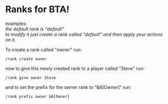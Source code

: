 # Ranks for BTA!  
examples:  
*the default rank is "default"  
to modify it just create a rank called "default" and then apply your actions on it.*  

To create a rank called "owner" run:
```
/rank create owner
```
now to give this newly created rank to a player called "Steve" run:
```
/rank give owner Steve
```
and to set the prefix for the owner rank to "&6[Owner]" run:
```
/rank prefix owner &6[Owner]
```